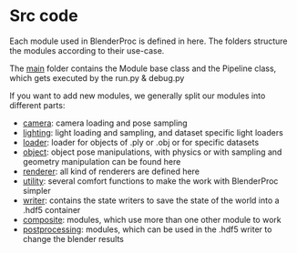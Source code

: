 # Src code

Each module used in BlenderProc is defined in here. The folders structure the modules according to their use-case.

The [main](main) folder contains the Module base class and the Pipeline class, which gets executed by the run.py & debug.py

If you want to add new modules, we generally split our modules into different parts:
* [camera](camera): camera loading and pose sampling 
* [lighting](lighting): light loading and sampling, and dataset specific light loaders
* [loader](loader): loader for objects of .ply or .obj or for specific datasets
* [object](object): object pose manipulations, with physics or with sampling and geometry manipulation can be found here
* [renderer](renderer): all kind of renderers are defined here
* [utility](utility): several comfort functions to make the work with BlenderProc simpler
* [writer](writer): contains the state writers to save the state of the world into a .hdf5 container
* [composite](composite): modules, which use more than one other module to work
* [postprocessing](postprocessing): modules, which can be used in the .hdf5 writer to change the blender results


